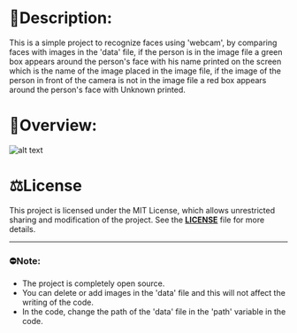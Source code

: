 # 📄**Description:**
This is a simple project to recognize faces using 'webcam', by comparing faces with images in the 'data' file, if the person is in the image file a green box appears around the person's face with his name printed on the screen which is the name of the image placed in the image file, if the image of the person in front of the camera is not in the image file a red box appears around the person's face with Unknown printed.

# 🧐**Overview:**
![alt text](video.gif)

# ⚖️**License**
This project is licensed under the MIT License, which allows unrestricted sharing and modification of the project. See the [**LICENSE**](https://github.com/IronWolf437/face-recognition?tab=MIT-1-ov-file) file for more details.

---
### ⛔**Note:**
- The project is completely open source.
- You can delete or add images in the 'data' file and this will not affect the writing of the code.
- In the code, change the path of the 'data' file in the 'path' variable in the code.
